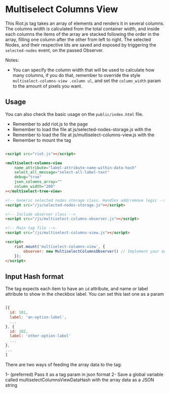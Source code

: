# Multiselect Columns View

This Riot.js tag takes an array of elements and renders it in several columns. The columns width is calculated from the total container width, and inside each columns the items of the array are stacked following the order in the array, filling one column after the other from left to right. The selected Nodes, and their respective Ids are saved and exposed by triggering the `selected-nodes` event, on the passed Observer.

Notes:
- You can specify the column width that will be used to calculate how many columns, if you do that, remember to override the style `multiselect-columns-view .column ul`, and set the `column_width` param to the amount of pixels you want.

## Usage

You can also check the basic usage on the `public/index.html` file.

- Remember to add riot.js to the page
- Remember to load the file at js/selected-nodes-storage.js with the <script></script>
- Remember to load the file at js/multiselect-columns-view.js with the <script></script>
- Remember to mount the tag

```html

<script src="riot.js"></script>

<multiselect-columns-view
    name_attribute="label-attribute-name-within-data-hash"
    select_all_message="select-all-label-text"
    debug="true"
    json_columns_array=""
    column_width="200"
></multiselect-tree-view>

<!-- Generic selected nodes storage class. Handles add/remove logic -->
<script src="/js/selected-nodes-storage.js"></script>

<!-- Include observer class -->
<script src="/js/multiselect-columns-observer.js"></script>

<!-- Main tag file -->
<script src="/js/multiselect-columns-view.js"></script>

<script>
    riot.mount('multiselect-columns-view', { 
        observer: new MultiselectColumnsObserver() // Implement your own and/or change the class name!!
    });
</script>
```

## Input Hash format

The tag expects each item to have an `id` attribute, and name or label attribute to show in the checkbox label. You can set this last one as a param

```javascript

[{
  id: 101,
  label: 'an-option-label',
  ...
}, {
  id: 102,
  label: 'other-option-label'
  ...
},
...
]

```

There are two ways of feeding the array data to the tag:

1- (preferred) Pass it as a tag param in json format
2- Save a global variable called multiselectColumnsViewDataHash with the array data as a JSON string